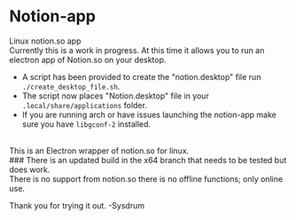  # Notion-app
Linux notion.so app <br>
Currently this is a work in progress. At this time it allows you to run an electron app of Notion.so on your desktop.
* A script has been provided to create the "notion.desktop" file run `./create_desktop_file.sh`.
* The script now places "Notion.desktop" file in your `.local/share/applications` folder.
* If you are running arch or have issues launching the notion-app make sure you have `libgconf-2` installed.


<br>
This is an Electron wrapper of notion.so for linux. 
<br>
### There is an updated build in the x64 branch that needs to be tested but does work.
<br>
There is no support from notion.so there is no offline functions; only online use.

Thank you for trying it out.
-Sysdrum 
